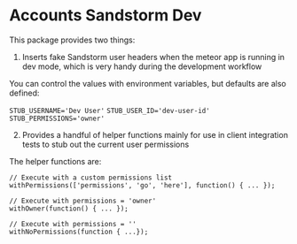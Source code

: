 # Accounts Sandstorm Dev

This package provides two things:

1. Inserts fake Sandstorm user headers when the meteor app is running in dev
   mode, which is very handy during the development workflow

You can control the values with environment variables, but defaults are also defined:

`STUB_USERNAME='Dev User'`
`STUB_USER_ID='dev-user-id'`
`STUB_PERMISSIONS='owner'`

2. Provides a handful of helper functions mainly for use in client integration
   tests to stub out the current user permissions

The helper functions are:

```
// Execute with a custom permissions list
withPermissions(['permissions', 'go', 'here'], function() { ... });

// Execute with permissions = 'owner'
withOwner(function() { ... });

// Execute with permissions = ''
withNoPermissions(function { ...});
```
